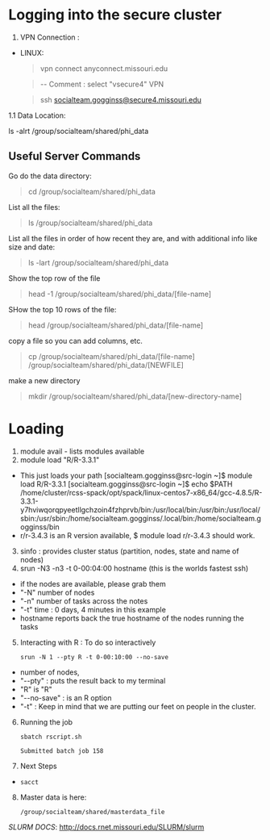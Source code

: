 # Logging into the secure cluster

1. VPN Connection : 
 - LINUX: 
   > vpn connect anyconnect.missouri.edu
   
    > -- Comment : select "vsecure4" VPN
   
   > ssh socialteam.gogginss@secure4.missouri.edu

1.1 Data Location: 

ls -alrt /group/socialteam/shared/phi_data

## Useful Server Commands

Go do the data directory: 
> cd  /group/socialteam/shared/phi_data

List all the files: 
> ls  /group/socialteam/shared/phi_data

List all the files in order of how recent they are, and with additional info like size and date: 
> ls -lart  /group/socialteam/shared/phi_data

Show the top row of the file
> head -1  /group/socialteam/shared/phi_data/[file-name]

SHow the top 10 rows of the file: 
> head  /group/socialteam/shared/phi_data/[file-name]

copy a file so you can add columns, etc. 
> cp  /group/socialteam/shared/phi_data/[file-name]  /group/socialteam/shared/phi_data/[NEWFILE]

make a new directory
> mkdir  /group/socialteam/shared/phi_data/[new-directory-name]


# Loading

1. module avail - lists modules available
2. module load "R/R-3.3.1"
 - This just loads your path [socialteam.gogginss@src-login ~]$ module load R/R-3.3.1
[socialteam.gogginss@src-login ~]$ echo $PATH
/home/cluster/rcss-spack/opt/spack/linux-centos7-x86_64/gcc-4.8.5/R-3.3.1-y7hviwqorqpyeetllgchzoin4fzhprvb/bin:/usr/local/bin:/usr/bin:/usr/local/sbin:/usr/sbin:/home/socialteam.gogginss/.local/bin:/home/socialteam.gogginss/bin
  - r/r-3.4.3 is an R version available, $ module load r/r-3.4.3 should work. 
3. sinfo : provides cluster status (partition, nodes, state and name of nodes)
4. srun -N3 -n3 -t 0-00:04:00 hostname (this is the worlds fastest ssh)
 - if the nodes are available, please grab them
 - "-N" number of nodes
 - "-n" number of tasks across the notes
 - "-t" time : 0 days, 4 minutes in this example
 - hostname reports back the true hostname of the nodes running the tasks

5. Interacting with R : To do so interactively

      `srun -N 1 --pty R -t 0-00:10:00 --no-save`
 - number of nodes,
 - "--pty" : puts the result back to my terminal
 - "R"  is "R"
 - "--no-save" : is an R option
 - "-t" : Keep in mind that we are putting our feet on people in the cluster.

6. Running the job

    `sbatch rscript.sh`

    `Submitted batch job 158`

7. Next Steps
 - `sacct`

8. Master data is here:

    `/group/socialteam/shared/masterdata_file`
    
*SLURM DOCS*: http://docs.rnet.missouri.edu/SLURM/slurm

